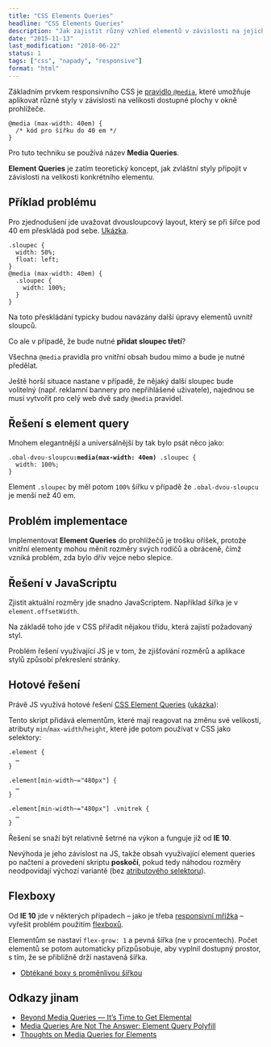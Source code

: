 ```yaml
---
title: "CSS Elements Queries"
headline: "CSS Elements Queries"
description: "Jak zajistit různý vzhled elementů v závislosti na jejich rozměru."
date: "2015-11-13"
last_modification: "2018-06-22"
status: 1
tags: ["css", "napady", "responsive"]
format: "html"
---
```


<p>Základním prvkem responsivního CSS je <a href="/media">pravidlo <code>@media</code></a>, které umožňuje aplikovat různé styly v závislosti na velikosti dostupné plochy v okně prohlížeče.</p>

<pre><code>@media (max-width: 40em) {
  /* kód pro šířku do 40 em */
}</code></pre>









<p>Pro tuto techniku se používá název <b lang="en">Media Queries</b>.</p>

<p><b lang="en">Element Queries</b> je zatím teoretický koncept, jak zvláštní styly připojit v závislosti na velikosti konkrétního elementu.</p>



<h2 id="priklad">Příklad problému</h2>

<p>Pro zjednodušení jde uvažovat dvousloupcový layout, který se při šířce pod 40 em přeskládá pod sebe. <a href="http://kod.djpw.cz/ucsb">Ukázka</a>.</p>

<pre><code>.sloupec {
  width: 50%;
  float: left;
}
@media (max-width: 40em) {
  .sloupec {
    width: 100%;
  }
}</code></pre>















<p>Na toto přeskládání typicky budou navázány další úpravy elementů uvnitř sloupců.</p>

<p>Co ale v případě, že bude nutné <b>přidat sloupec třetí</b>?</p>


<p>Všechna <code>@media</code> pravidla pro vnitřní obsah budou mimo a bude je nutné předělat.</p>



<p>Ještě horší situace nastane v případě, že nějaký další sloupec bude volitelný (např. reklamní bannery pro nepřihlášené uživatele), najednou se musí vytvořit pro celý web dvě sady <code>@media</code> pravidel.</p>


<h2 id="eq">Řešení s element query</h2>

<p>Mnohem elegantnější a universálnější by tak bylo psát něco jako:</p>

<pre><code>.obal-dvou-sloupcu<b>:media(max-width: 40em)</b> .sloupec {
  width: 100%;
}</code></pre>




<p>Element <code>.sloupec</code> by měl potom <code>100%</code> šířku v případě že <code>.obal-dvou-sloupcu</code> je menší než 40 em.</p>







<h2 id="problem">Problém implementace</h2>

<p>Implementovat <b lang="en">Element Queries</b> do prohlížečů je trošku oříšek, protože vnitřní elementy mohou měnit rozměry svých rodičů a obráceně, čímž vzniká problém, zda bylo dřív vejce nebo slepice.</p>




<h2 id="js">Řešení v JavaScriptu</h2>

<p>Zjistit aktuální rozměry jde snadno JavaScriptem. Například šířka je v <code>element.offsetWidth</code>.</p>

<p>Na základě toho jde v CSS přiřadit nějakou třídu, která zajistí požadovaný styl.</p>

<p>Problém řešení využívající JS je v tom, že zjišťování rozměrů a aplikace stylů způsobí překreslení stránky.</p>





<h2 id="hotove">Hotové řešení</h2>

<p>Právě JS využívá hotové řešení <a href="https://github.com/marcj/css-element-queries">CSS Element Queries</a> (<a href="http://marcj.github.io/css-element-queries/">ukázka</a>):</p>


<p>Tento skript přidává elementům, které mají reagovat na změnu své velikosti, atributy <code>min</code>/<code>max-width</code>/<code>height</code>, které jde potom používat v CSS jako selektory:</p>

<pre><code>.element {
  …
}

.element[min-width~="480px"] {
  …
}

.element[min-width~="480px"] .vnitrek {
  …
}</code></pre>














<p>Řešení se snaží být relativně šetrné na výkon a funguje již od <b>IE 10</b>.</p>

<p>Nevýhoda je jeho závislost na JS, takže obsah využívající element queries po načtení a provedení skriptu <b>poskočí</b>, pokud tedy náhodou rozměry neodpovídají výchozí variantě (bez <a href="/css-selektory#atributovy">atributového selektoru</a>).</p>


<h2 id="flexboxy">Flexboxy</h2>

<p>Od <b>IE 10</b> jde v některých případech – jako je třeba <a href="/responsivni-mrizka">responsivní mřížka</a> – vyřešit problém použitím <a href="/flexbox">flexboxů</a>.</p>

<p>Elementům se nastaví <code>flex-grow: 1</code> a pevná šířka (ne v procentech). Počet elementů se potom automaticky přizpůsobuje, aby vyplnil dostupný prostor, s tím, že se přibližně drží nastavená šířka.</p>

<div class="internal-content">
  <ul>
    <li><a href="/responsivni-obtekane-boxy#flex">Obtékané boxy s proměnlivou šířkou</a></li>
  </ul>
</div>


<h2 id="odkazy">Odkazy jinam</h2>

<ul>
  <li><a href="http://www.sitepoint.com/beyond-media-queries-time-get-elemental/">Beyond Media Queries — It’s Time to Get Elemental</a></li>
  
  <li><a href="http://www.smashingmagazine.com/2013/06/media-queries-are-not-the-answer-element-query-polyfill/">Media Queries Are Not The Answer: Element Query Polyfill</a></li>
  
  <li><a href="http://www.jonathantneal.com/blog/thoughts-on-media-queries-for-elements/">Thoughts on Media Queries for Elements</a></li>
</ul>